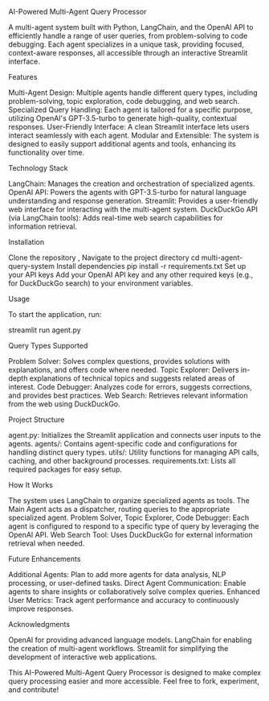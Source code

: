AI-Powered Multi-Agent Query Processor

A multi-agent system built with Python, LangChain, and the OpenAI API to efficiently handle a range of user queries, from problem-solving to code debugging. Each agent specializes in a unique task, providing focused, context-aware responses, all accessible through an interactive Streamlit interface.

Features

Multi-Agent Design: Multiple agents handle different query types, including problem-solving, topic exploration, code debugging, and web search. Specialized Query Handling: Each agent is tailored for a specific purpose, utilizing OpenAI's GPT-3.5-turbo to generate high-quality, contextual responses. User-Friendly Interface: A clean Streamlit interface lets users interact seamlessly with each agent. Modular and Extensible: The system is designed to easily support additional agents and tools, enhancing its functionality over time.

Technology Stack

LangChain: Manages the creation and orchestration of specialized agents. OpenAI API: Powers the agents with GPT-3.5-turbo for natural language understanding and response generation. Streamlit: Provides a user-friendly web interface for interacting with the multi-agent system. DuckDuckGo API (via LangChain tools): Adds real-time web search capabilities for information retrieval.

Installation

Clone the repository , Navigate to the project directory cd multi-agent-query-system Install dependencies pip install -r requirements.txt Set up your API keys Add your OpenAI API key and any other required keys (e.g., for DuckDuckGo search) to your environment variables.

Usage

To start the application, run:

streamlit run agent.py

Query Types Supported

Problem Solver: Solves complex questions, provides solutions with explanations, and offers code where needed. Topic Explorer: Delivers in-depth explanations of technical topics and suggests related areas of interest. Code Debugger: Analyzes code for errors, suggests corrections, and provides best practices. Web Search: Retrieves relevant information from the web using DuckDuckGo.

Project Structure

agent.py: Initializes the Streamlit application and connects user inputs to the agents. agents/: Contains agent-specific code and configurations for handling distinct query types. utils/: Utility functions for managing API calls, caching, and other background processes. requirements.txt: Lists all required packages for easy setup.

How It Works

The system uses LangChain to organize specialized agents as tools. The Main Agent acts as a dispatcher, routing queries to the appropriate specialized agent. Problem Solver, Topic Explorer, Code Debugger: Each agent is configured to respond to a specific type of query by leveraging the OpenAI API. Web Search Tool: Uses DuckDuckGo for external information retrieval when needed.

Future Enhancements

Additional Agents: Plan to add more agents for data analysis, NLP processing, or user-defined tasks. Direct Agent Communication: Enable agents to share insights or collaboratively solve complex queries. Enhanced User Metrics: Track agent performance and accuracy to continuously improve responses.


Acknowledgments

OpenAI for providing advanced language models. LangChain for enabling the creation of multi-agent workflows. Streamlit for simplifying the development of interactive web applications.

This AI-Powered Multi-Agent Query Processor is designed to make complex query processing easier and more accessible. Feel free to fork, experiment, and contribute!
